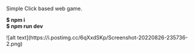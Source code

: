 Simple Click based web game.
<p>
<b>$ npm i </b> <br>
<b>$ npm run dev </b>
</p>
![alt text](https://i.postimg.cc/6qXxdSKp/Screenshot-20220826-235736-2.png)


